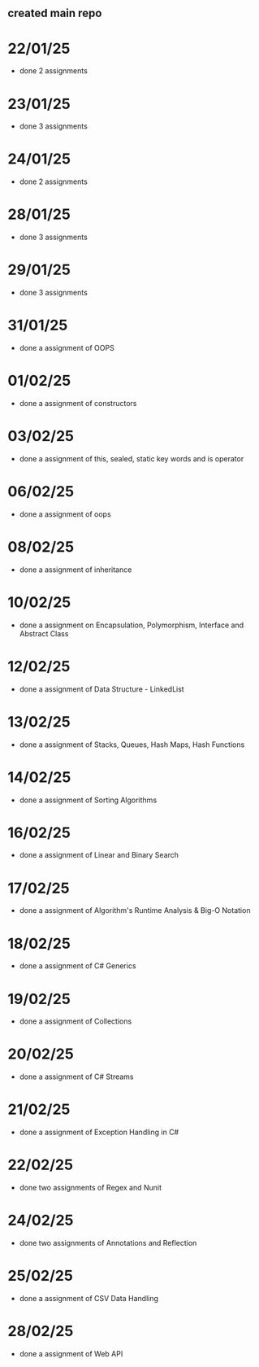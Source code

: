 ## created main repo

# 22/01/25
- done 2 assignments

# 23/01/25
- done 3 assignments

# 24/01/25
- done 2 assignments

# 28/01/25
- done 3 assignments

# 29/01/25
- done 3 assignments

# 31/01/25
- done a assignment of OOPS

# 01/02/25
- done a assignment of constructors

# 03/02/25
- done a assignment of this, sealed, static key words and is operator

# 06/02/25
- done a assignment of oops

# 08/02/25
- done a assignment of inheritance

# 10/02/25
- done a assignment on Encapsulation, Polymorphism, Interface and Abstract Class

# 12/02/25
- done a assignment of Data Structure - LinkedList 

# 13/02/25
- done a assignment of Stacks, Queues, Hash Maps, Hash Functions

# 14/02/25
- done a assignment of Sorting Algorithms

# 16/02/25
- done a assignment of Linear and Binary Search

# 17/02/25
- done a assignment of Algorithm's Runtime Analysis & Big-O Notation

# 18/02/25
- done a assignment of C# Generics

# 19/02/25
- done a assignment of Collections

# 20/02/25
- done a assignment of C# Streams

# 21/02/25
- done a assignment of Exception Handling in C#

# 22/02/25
- done two assignments of Regex and Nunit

# 24/02/25
- done two assignments of Annotations and Reflection

# 25/02/25
- done a assignment of CSV Data Handling

# 28/02/25
- done a assignment of Web API
